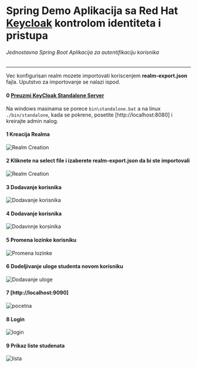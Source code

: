 # Spring Demo Aplikacija sa Red Hat [Keycloak](https://www.keycloak.org/about.html) kontrolom identiteta i pristupa

###### Jednostavna Spring Boot Aplikacija za autentifikaciju korisnika

---

Vec konfigurisan realm mozete importovati koriscenjem **realm-export.json** fajla. Uputstvo za importovanje se nalazi ispod.

#### 0 [Preuzmi KeyCloak Standalone Server](https://www.keycloak.org/downloads.html)
Na windows masinama se porece `bin\standalone.bat` a na linux `./bin/standalone`, kada se pokrene, posetite [http://localhost:8080] i kreirajte admin nalog.

#### 1 Kreacija Realma

![Realm Creation](https://i.imgur.com/HKCaRT3.png)

#### 2 Kliknete na select file i izaberete realm-export.json da bi ste importovali

![Realm Creation](https://i.imgur.com/JcNpx2A.png)

#### 3 Dodavanje korisnika

![Dodavanje korisnika](https://i.imgur.com/2cBndQB.png)

#### 4 Dodavanje korisnika

![Dodavnnje korsinika](https://i.imgur.com/HoKgEpU.png)

#### 5 Promena lozinke korisniku

![Promena lozinke](https://i.imgur.com/mNAxdFQ.png)

#### 6 Dodeljivanje uloge studenta novom korisniku

![Dodavanje uloge](https://i.imgur.com/Fl5bhbJ.png)

#### 7 [http://localhost:9090]

![pocetna](https://i.imgur.com/U6OgvJv.png)

#### 8 Login

![login](https://i.imgur.com/oucD6oG.png)

#### 9 Prikaz liste studenata

![lista](https://i.imgur.com/DZxL9GU.png)
